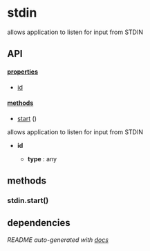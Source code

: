 # stdin

allows application to listen for input from STDIN

## API

#### [properties](#stdin-properties)

  - [id](#stdin-properties-id)


#### [methods](#stdin-methods)

  - [start](#stdin-methods-start) ()


allows application to listen for input from STDIN

- **id** 

  - **type** : any


<a name="stdin-methods"></a> 

## methods 

<a name="stdin-methods-start"></a> 

### stdin.start()


## dependencies 


*README auto-generated with [docs](https://github.com/bigcompany/resources/tree/master/docs)*